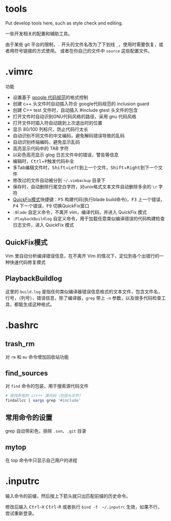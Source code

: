 tools
=====

Put develop tools here, such as style check and editing.

一些开发相关的配置和辅助工具。

由于某些 git 平台的限制，`.` 开头的文件名改为了下划线 `_`，使用时需要恢复，或者用符号链接的方式使用。
或者在你自己的文件中 `source` 这些配置文件。

# .vimrc
功能
* 设置基于 [google 代码规范](http://google.github.io/styleguide/)的格式控制
* 创建 c++ 头文件时自动插入符合 google代码规范的 inclusion guard
* 创建 C++ test 文件时，自动插入 #include gtest 头文件的包含
* 打开文件时自动识别GNU代码风格的路径，采用 gnu 代码风格
* 打开文件时插入符自动跳到上次退出时的位置
* 显示 80/100 列标尺，防止代码行太长
* 自动识别不同文件的中文编码，避免解码错误导致的乱码
* 自动识别终端编码，避免显示乱码
* 高亮显示代码中的 TAB 字符
* 以彩色高亮显示 glog 日志文件中的错误，警告等信息
* 编辑时，<kbd>Ctrl</kbd>+<kbd>P</kbd>触发代码补全
* 多Tab编辑文件时，<kbd>Shift</kbd>+<kbd>Left</kbd>到上一个文件，<kbd>Shift</kbd>+<kbd>Right</kbd>到下一个文件
* 修改过的文件自动被分到 `~/.vimbackup` 目录下
* 保存时，自动删除行尾空白字符，对unix格式文本文件自动删除多余的 `\r` 字符
* [QuickFix模式](http://vimcdoc.sourceforge.net/doc/quickfix.html)快捷键：<kbd>F5</kbd> 构建代码(执行blade build命令)，<kbd>F3</kbd> 上一个错误，<kbd>F4</kbd> 下一个错误，<kbd>F9</kbd> 切换QuickFix窗口
* `:Blade` 自定义命令，不离开 vim，编译代码，并进入 QuickFix 模式
* `:PlaybackBuildlog` 自定义命令，用于加载任意类似编译错误的代码构建检查日志文件，进入 QuickFix 模式

## QuickFix模式
Vim 里自动分析编译错误信息，在不离开 Vim 的情况下，定位到各个出错行的一种快速代码修复模式

## PlaybackBuildlog
这里的 `build.log` 是指任何类似编译器错误信息格式的文本文件，包含文件名，行号，（列号），错误信息，除了编译器，`grep` 带上 `-n` 参数，以及很多代码检查工具，都能生成这种格式。

# .bashrc

## trash\_rm
对 `rm` 和 `mv` 命令增加回收站功能

## find\_sources
对 `find` 命令的包装，用于搜索源代码文件
```bash
# 查找所有的 c/c++ 源代码（包括头文件）
findallcc | xargs grep '#include'
```

## 常用命令的设置
grep 自动带彩色，排除 `.svn`、`.git` 目录

## mytop
在 top 命令中只显示自己用户的进程

# .inputrc
输入命令的前缀，然后按上下箭头就只出匹配前缀的历史命令。

修改后输入 <kbd>Ctrl</kbd>-<kbd>X</kbd> <kbd>Ctrl</kbd>-<kbd>R</kbd> 或者执行 `bind -f  ~/.inputrc` 生效，如果不行，尝试重新登录。
